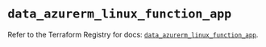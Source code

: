 # `data_azurerm_linux_function_app`

Refer to the Terraform Registry for docs: [`data_azurerm_linux_function_app`](https://registry.terraform.io/providers/hashicorp/azurerm/3.114.0/docs/data-sources/linux_function_app).
